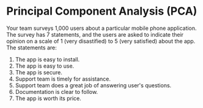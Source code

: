 # Principal Component Analysis (PCA)

Your team surveys 1,000 users about a particular mobile phone application. The survey has 7 statements, and the users are asked to indicate their opinion on a scale of 1 (very disastified) to 5 (very satisfied) about the app. The statements are:

1. The app is easy to install.
2. The app is easy to use.
3. The app is secure.
4. Support team is timely for assistance.
5. Support team does a great job of answering user's questions.
6. Documentation is clear to follow.
7. The app is worth its price.
